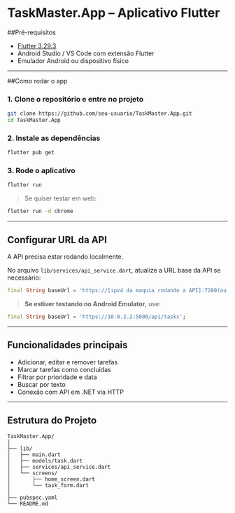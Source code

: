 # TaskMaster.App – Aplicativo Flutter

##Pré-requisitos

- [Flutter 3.29.3](https://docs.flutter.dev/get-started/install)
- Android Studio / VS Code com extensão Flutter
- Emulador Android ou dispositivo físico

---

##Como rodar o app

### 1. Clone o repositório e entre no projeto

```bash
git clone https://github.com/seu-usuario/TaskMaster.App.git
cd TaskMaster.App
```

### 2. Instale as dependências

```bash
flutter pub get
```

### 3. Rode o aplicativo

```bash
flutter run
```

> Se quiser testar em web:
```bash
flutter run -d chrome
```

---

## Configurar URL da API

A API precisa estar rodando localmente.

No arquivo `lib/services/api_service.dart`, atualize a URL base da API se necessário:

```dart
final String baseUrl = 'https://[ipv4 da maquia rodando a API]:7280(ou porta da database postgres configurada)/api/tasks';
```

> **Se estiver testando no Android Emulator**, use:
```dart
final String baseUrl = 'https://10.0.2.2:5000/api/tasks';
```

---

## Funcionalidades principais

- Adicionar, editar e remover tarefas
- Marcar tarefas como concluídas
- Filtrar por prioridade e data
- Buscar por texto
- Conexão com API em .NET via HTTP

---

## Estrutura do Projeto

```
TaskMaster.App/
│
├── lib/
│   ├── main.dart
│   ├── models/task.dart
│   ├── services/api_service.dart
│   └── screens/
│       ├── home_screen.dart
│       └── task_form.dart
│
├── pubspec.yaml
└── README.md
```

